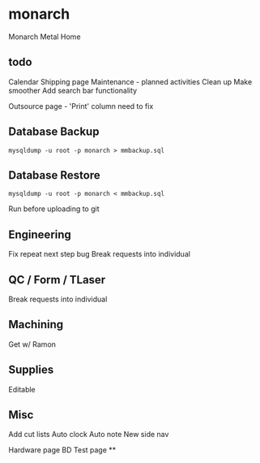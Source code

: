 # monarch
Monarch Metal Home 

## todo
Calendar
Shipping page
Maintenance - planned activities
Clean up
Make smoother
Add search bar functionality

Outsource page - 'Print' column need to fix

## Database Backup
```
mysqldump -u root -p monarch > mmbackup.sql
```

## Database Restore
```
mysqldump -u root -p monarch < mmbackup.sql
```

Run before uploading to git



## Engineering
Fix repeat next step bug
Break requests into individual

## QC / Form / TLaser
Break requests into individual

## Machining
Get w/ Ramon

## Supplies
Editable

## Misc
Add cut lists
Auto clock
Auto note
New side nav

Hardware page
BD Test page **
